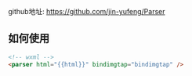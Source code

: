 
github地址: https://github.com/jin-yufeng/Parser

## 如何使用
```html
<!-- wxml -->
<parser html="{{html}}" bindimgtap="bindimgtap" />
```
